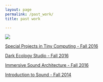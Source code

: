 ```yaml
---
layout: page
permalink: /past_work/
title: past work

---
```


<!-- <div class="img_row">
  <img class="col two" src="/img/kae.jpg"/>
</div> -->
<!-- -->
<img src="{{ site.baseurl }}/img/kae.jpg">


[Special Projects in Tiny Computing - Fall 2016](http://kevinegbert.com/sptc)

[Dark Ecology Studio - Fall 2016](http://kevinegbert.com/des)

[Immersive Sound Architecture - Fall 2016](http://kevinegbert.com/isa)

[Introduction to Sound - Fall 2014](http://kevinegbert.com/sound)

<br>

<!-- [Smaller](http://25.io/smaller/) -->
